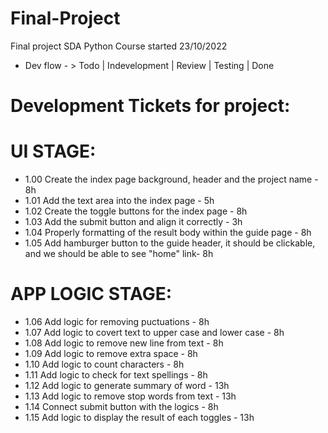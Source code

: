 # Final-Project
Final project SDA Python Course
started 23/10/2022

* Dev flow - > Todo  |  Indevelopment  |   Review | Testing | Done

# Development Tickets for project:

# UI STAGE:
* 1.00 Create the index page background, header and the project name  - 8h
* 1.01 Add the text area into the index page - 5h
* 1.02 Create the toggle buttons for the index page - 8h
* 1.03 Add the submit button and align it correctly - 3h
* 1.04 Properly formatting of the result body within the guide page - 8h
* 1.05 Add hamburger button to the guide header, it should be clickable, and we should be able to see "home" link- 8h

# APP LOGIC STAGE:
* 1.06 Add logic for removing puctuations - 8h 
* 1.07 Add logic to covert text to upper case and lower case - 8h
* 1.08 Add logic to remove new line from text - 8h
* 1.09 Add logic to remove extra space - 8h
* 1.10 Add logic to count characters - 8h
* 1.11 Add logic to check for text spellings - 8h
* 1.12 Add logic to generate summary of word - 13h
* 1.13 Add logic to remove stop words from text - 13h
* 1.14 Connect submit button with the logics - 8h
* 1.15 Add logic to display the result of each toggles - 13h


